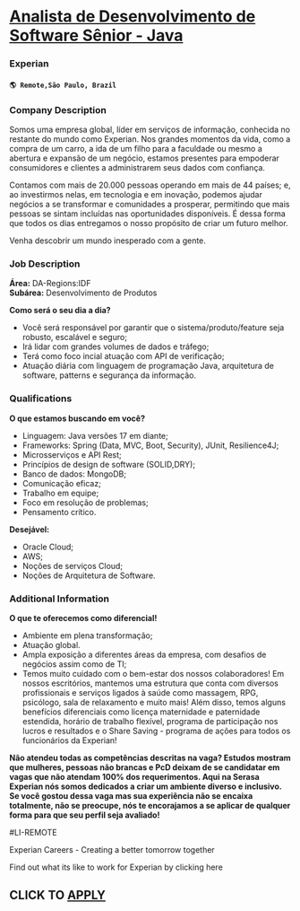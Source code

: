 # [Analista de Desenvolvimento de Software Sênior - Java](https://www.remotewlb.com/apply/analista-de-desenvolvimento-de-software-senior-java)  
### Experian  
#### `🌎 Remote,São Paulo, Brazil`  

### **Company Description**

Somos uma empresa global, líder em serviços de informação, conhecida no restante do mundo como Experian. Nos grandes momentos da vida, como a compra de um carro, a ida de um filho para a faculdade ou mesmo a abertura e expansão de um negócio, estamos presentes para empoderar consumidores e clientes a administrarem seus dados com confiança.

Contamos com mais de 20.000 pessoas operando em mais de 44 países; e, ao investirmos nelas, em tecnologia e em inovação, podemos ajudar negócios a se transformar e comunidades a prosperar, permitindo que mais pessoas se sintam incluídas nas oportunidades disponíveis. É dessa forma que todos os dias entregamos o nosso propósito de criar um futuro melhor.

Venha descobrir um mundo inesperado com a gente.

###  **Job Description**

 **Área:** DA-Regions:IDF  
**Subárea:** Desenvolvimento de Produtos

 **Como será o seu dia a dia?**

  * Você será responsável por garantir que o sistema/produto/feature seja robusto, escalável e seguro;
  * Irá lidar com grandes volumes de dados e tráfego;
  * Terá como foco incial atuação com API de verificação;
  * Atuação diária com linguagem de programação Java, arquitetura de software, patterns e segurança da informação.

###  **Qualifications**

 **O que estamos buscando em você?**

  * Linguagem: Java versões 17 em diante;
  * Frameworks: Spring (Data, MVC, Boot, Security), JUnit, Resilience4J;
  * Microsserviços e API Rest;
  * Princípios de design de software (SOLID,DRY);
  * Banco de dados: MongoDB;
  * Comunicação eficaz;
  * Trabalho em equipe;
  * Foco em resolução de problemas;
  * Pensamento crítico.

 **Desejável:**

  * Oracle Cloud;
  * AWS;
  * Noções de serviços Cloud;
  * Noções de Arquitetura de Software.

###  **Additional Information**

 **O que te oferecemos como diferencial!**

  * Ambiente em plena transformação; 
  * Atuação global. 
  * Ampla exposição a diferentes áreas da empresa, com desafios de negócios assim como de TI;
  * Temos muito cuidado com o bem-estar dos nossos colaboradores! Em nossos escritórios, mantemos uma estrutura que conta com diversos profissionais e serviços ligados à saúde como massagem, RPG, psicólogo, sala de relaxamento e muito mais! Além disso, temos alguns benefícios diferenciais como licença maternidade e paternidade estendida, horário de trabalho flexível, programa de participação nos lucros e resultados e o Share Saving - programa de ações para todos os funcionários da Experian!

 **Não atendeu todas as competências descritas na vaga? Estudos mostram que mulheres, pessoas não brancas e PcD deixam de se candidatar em vagas que não atendam 100% dos requerimentos. Aqui na Serasa Experian nós somos dedicados a criar um ambiente diverso e inclusivo. Se você gostou dessa vaga mas sua experiência não se encaixa totalmente, não se preocupe, nós te encorajamos a se aplicar de qualquer forma para que seu perfil seja avaliado!**

#LI-REMOTE

Experian Careers - Creating a better tomorrow together

Find out what its like to work for Experian by clicking here

  
## CLICK TO [APPLY](https://www.remotewlb.com/apply/analista-de-desenvolvimento-de-software-senior-java)

